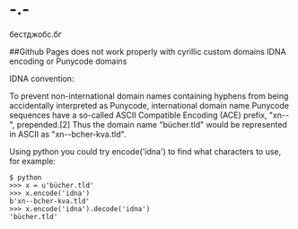 # -.-
бестджобс.бг

##Github Pages does not work properly with cyrillic custom domains
IDNA encoding or Punycode domains

IDNA convention:

To prevent non-international domain names containing hyphens from being accidentally interpreted as Punycode, international domain name Punycode sequences have a so-called ASCII Compatible Encoding (ACE) prefix, "xn--", prepended.[2] Thus the domain name "bücher.tld" would be represented in ASCII as "xn--bcher-kva.tld".

Using python you could try encode('idna') to find what characters to use, for example:
```
$ python
>>> x = u'bücher.tld'
>>> x.encode('idna')
b'xn--bcher-kva.tld'
>>> x.encode('idna').decode('idna')
'bücher.tld'
```
